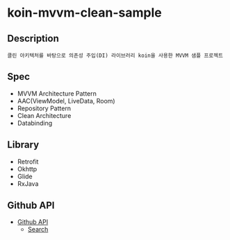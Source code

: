 # koin-mvvm-clean-sample

## Description
```
클린 아키텍처를 바탕으로 의존성 주입(DI) 라이브러리 koin을 사용한 MVVM 샘플 프로젝트
```

## Spec
- MVVM Architecture Pattern
- AAC(ViewModel, LiveData, Room)
- Repository Pattern
- Clean Architecture
- Databinding

## Library
- Retrofit
- Okhttp
- Glide
- RxJava

## Github API
- [Github API](https://developer.github.com/v3/)
    - [Search](https://docs.github.com/en/rest/reference/search)
